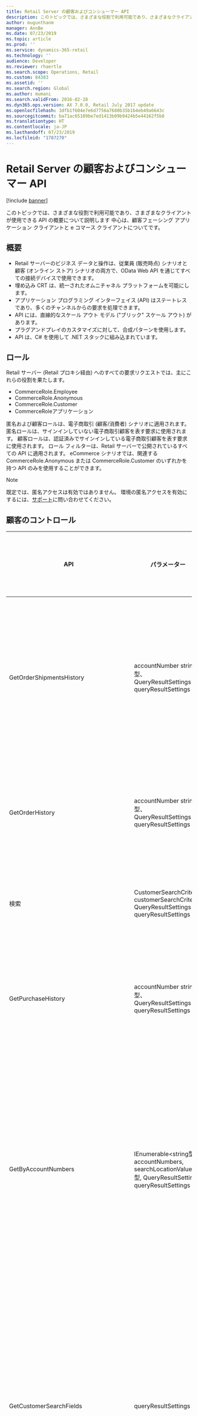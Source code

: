 ```yaml
---
title: Retail Server の顧客およびコンシューマー API
description: このトピックでは、さまざまな役割で利用可能であり、さまざまなクライアントが使用できる API の概要について説明します 中心は、顧客フェーシング アプリケーション クライアントと e コマース クライアントについてです。
author: mugunthanm
manager: AnnBe
ms.date: 07/23/2019
ms.topic: article
ms.prod: ''
ms.service: dynamics-365-retail
ms.technology: ''
audience: Developer
ms.reviewer: rhaertle
ms.search.scope: Operations, Retail
ms.custom: 84383
ms.assetid: ''
ms.search.region: Global
ms.author: mumani
ms.search.validFrom: 2016-02-28
ms.dyn365.ops.version: AX 7.0.0, Retail July 2017 update
ms.openlocfilehash: 3dfb1f604e7e6d7756a7680b35b1b4eb49a6643c
ms.sourcegitcommit: ba71ac65109be7ed1413b09b9424b5e44162f5b8
ms.translationtype: HT
ms.contentlocale: ja-JP
ms.lasthandoff: 07/23/2019
ms.locfileid: "1787270"
---
```

# <a name="retail-server-customer-and-consumer-apis"></a>Retail Server の顧客およびコンシューマー API

[!include [banner](../includes/banner.md)]

このトピックでは、さまざまな役割で利用可能であり、さまざまなクライアントが使用できる API の概要について説明します 中心は、顧客フェーシング アプリケーション クライアントと e コマース クライアントについてです。

<a name="overview"></a>概要
--------

- Retail サーバーのビジネス データと操作は、従業員 (販売時点) シナリオと顧客 (オンライン ストア) シナリオの両方で、OData Web API を通じてすべての接続デバイスで使用できます。
- 埋め込み CRT は、統一されたオムニチャネル プラットフォームを可能にします。
- アプリケーション プログラミング インターフェイス (API) はステートレスであり、多くのチャンネルからの要求を処理できます。
- API には、直線的なスケール アウト モデル ("ブリック" スケール アウト) があります。
- プラグアンドプレイのカスタマイズに対して、合成パターンを使用します。
- API は、C\# を使用して .NET スタックに組み込まれています。

## <a name="roles"></a>ロール
Retail サーバー (Retail プロキシ経由) へのすべての要求リクエストでは、主にこれらの役割を果たします。

- CommerceRole.Employee
- CommerceRole.Anonymous
- CommerceRole.Customer
- CommerceRoleアプリケーション

匿名および顧客ロールは、電子商取引 (顧客/消費者) シナリオに適用されます。 匿名ロールは、サインインしていない電子商取引顧客を表す要求に使用されます。 顧客ロールは、認証済みでサインインしている電子商取引顧客を表す要求に使用されます。 ロール フィルターは、Retail サーバーで公開されているすべての API に適用されます。 eCommerce シナリオでは、関連する CommerceRole.Anonymous または CommerceRole.Customer のいずれかを持つ API のみを使用することができます。

> [!NOTE]
> 既定では、匿名アクセスは有効ではありません。 環境の匿名アクセスを有効にするには、[サポート](https://docs.microsoft.com/dynamics365/unified-operations/dev-itpro/lifecycle-services/lcs-support)に問い合わせてください。


## <a name="customer-controller"></a>顧客のコントロール

| API | パラメーター | 戻り値 | 対応している商取引上の役割 | 説明                |
|-----|-----------|--------------|--------------------------|----------------------------|
| GetOrderShipmentsHistory    | accountNumber  string型、QueryResultSettings queryResultSettings | PageResult\<OrderShipments\>       | 従業員、顧客、アプリケーション | 顧客からの注文の出荷履歴を取得します。  |
| GetOrderHistory             | accountNumber  string型、QueryResultSettings queryResultSettings           | PageResult\<SalesOrder\>           | 従業員、顧客、アプリケーション | 一群の販売注文を返します。                           |
| 検索                      | CustomerSearchCriteria customerSearchCriteria, QueryResultSettings queryResultSettings    | PageResult\<GlobalCustomer\>       | 従業員、アプリケーション         | 顧客を検索します                                        |
| GetPurchaseHistory          | accountNumber  string型、QueryResultSettings queryResultSettings      | PageResult\<PurchaseHistory\>      | 従業員、顧客、アプリケーション | 顧客の購入履歴を取得します。                           |
| GetByAccountNumbers         | IEnumerable\<string型\> accountNumbers, searchLocationValue int型, QueryResultSettings queryResultSettings | IEnumerable\<Customer\>     | 従業員、顧客、アプリケーション | 顧客のアカウント番号一覧から顧客リストを取得します。     |
| GetCustomerSearchFields     | queryResultSettings    | IEnumerable\<CustomerSearchField\> | 従業員、顧客、アプリケーション | 本社の店舗セットが使用する顧客検索フィールドを取得します。 |
| SearchByFields              | 顧客エンティティ                                                                                            | PageResult\<GlobalCustomer\>       | 従業員、顧客、アプリケーション | 指定したフィールドで顧客を検索します。           |
| PostNonTransactionalActivityLoyaltyPoints | loyaltyCardNumber string型, channelId Long型, affiliationId Long型, activityTypeId string型                        | 無効                                   | 従業員、顧客、アプリケーション | 非トランザクション処理後のロイヤリティポイント                    |

## <a name="sales-order-controller"></a>販売注文のコントロール

| API                                                    | パラメーター              | 戻り値                   | 対応している商取引上の役割 | 説明     |
|-------------|-----------------------------------------------------------------------------------------|------------------------------|--------------------------|---------------------------------------------------------------------|
| GetReceipts                                            | id string型, ReceiptRetrievalCriteria receiptRetrievalCriteria, QueryResultSettings queryResultSettings                                              | PageResult\<Receipt\>      | 従業員                 | 印刷用のフォームタイプに基づいて一連のレシートを取得します。                                             |
| GetGiftReceipts                                        | id string型, IEnumerable\<decimal型\> salesLineNumbers, ReceiptRetrievalCriteria receiptRetrievalCriteria, QueryResultSettings queryResultSettings | PageResult\<Receipt\>      | 従業員                 | 贈答品の受領を取得します。                                                                                  |
| GetByReceiptId                                         | receiptId string型, orderStoreNumber string型, orderTerminalId string型, QueryResultSettings queryResultSettings                                         | PageResult\<SalesOrder\>   | 従業員                 | レシートIDから販売注文を取得します。                                                             |
| SearchSalesTransactionsBy- ReceiptId                     | receiptId string型, QueryResultSettings queryResultSettings                                                                                          | PageResult\<SalesOrder\>   | 従業員                 | レシートIDから販売取引を取得します。                                                      |
| 検索                                                 | SalesOrderSearchCriteria salesOrderSearchCriteria, QueryResultSettings queryResultSettings                                                         | PageResult\<SalesOrder\>   | 従業員、顧客        | 指定された検索条件に一致する注文を検索します。                                              |
| SearchOrders                                           | OrderSearchCriteria orderSearchCriteria, QueryResultSettings queryResultSettings                                                                   | PageResult\<SalesOrder\>   | 従業員、顧客        | 指定された検索条件に一致する注文を検索します。                                                 |
| GetInvoicesBySalesId                                   | salesId string型, QueryResultSettings queryResultSettings                                                                                            | PageResult\<SalesInvoice\> | 従業員                 | 渡された販売IDに関連付けられている売上請求書を取得します。                                      |
| GetOrderInvoices                                       | customerAccount string型, QueryResultSettings queryResultSettings                                                                                    | PageResult\<OrderInvoice\> | 従業員                 | 与えられた顧客IDに関連付けられている顧客に結びつく未処理の注文請求書を取得します。 |
| GetInvoices                                            | InvoiceSearchCriteria invoiceSearchCriteria, QueryResultSettings queryResultSettings                                                               | PageResult\<OrderInvoice\> | 従業員                 | 検索条件に結びつく未処理の請求書を取得します。                                              |
| GetInvoicedSalesLinesBy- SalesIds                        | IEnumerable\<string型\> salesIds, QueryResultSettings queryResultSettings                                                                        | PageResult\<SalesLine\>    | 従業員                 | 販売注文IDごとの請求済販売明細行の一覧を取得します。                                        |
| CreatePickingList [廃止(かわりにCreatePickingListForItemsを使用)]  | salesId string型                                                                                                                                     | 無効                           | 従業員                 | 販売注文のピッキングリストを作成します。                                                                |
| CreatePickingListForItems                              | salesId string型, IEnumerable- \<PickAndPackSalesLineParameter\> pickAndPackSalesLineParameters                                                    | string                         | 従業員                 | 販売注文の選択された行のピッキング リストを作成する。                                               |
| GetPickingLists                                        | salesId string型, QueryResultSettings queryResultSettings                                                                                            | PageResult\<PickingList\>  | 従業員                 | Retail headquarters からの受注のピッキング・リストを取得します。                                           |
| CreatePackingSlip                                      |                                                                                                                                                    | 無効                           | 従業員                 | パッキングスリップを作成する                                                                                  |
| GetSalesOrderDetailsBy- TransactionId                    | transactionId string型, searchLocationValue int型                                                                                                      | 販売注文                     | 従業員、顧客        | 取引IDごとの販売注文の詳細を取得します。                                                         |
| GetSalesOrderDetailsBy- SalesId                          | salesId string型                                                                                                                                     | 販売注文                     | 従業員、顧客        | 販売IDごとの販売注文の詳細を取得します。                                                               |
| GetSalesOrderDetailsBy- QuotationId                      | quotationId string型                                                                                                                                 | 販売注文                     | 従業員、顧客        | 見積書IDごとの販売注文の詳細を取得します。                                                           |

## <a name="cart-controller"></a>カートのコントロール

| API                                              | パラメーター                                                                                                                                                                     | 戻り値                              | 対応している商取引上の役割 | 説明                                                                                                                                                                                                         |
|--------------------------------------------------|-------------------------------------------------------------------------------------------------------------------------------------------------------------------------------|-------------------------------------------|--------------------------|---------------------------------------------------------------------------------------------------------------------------------------------------------------------------------------------------------------------|
| チェックアウト                                         | id string型, receiptEmail string型, TokenizedPaymentCard tokenizedPaymentCard, receiptNumberSequence string型, IEnumerable\<CartTenderLine\> cartTenderLines, cartVersion long型 | 販売注文                                | 従業員、顧客、匿名、アプリケーション               | 買い物カゴの品目を精算します。                                                                                                                                                                                                  |
| AddCartLines                                     | id string型, System.Collections.Generic.- IEnumerable\<CartLine\> cartLines, cartVersion long型                                                                                | カート                                      | 従業員、顧客、匿名、アプリケーション               | カートにカートの行を追加します。                                                                                                                                                                                      |
| VoidCartLines                                    | id string型, System.Collections.Generic.- IEnumerable\<CartLine\> cartLines                                                                                                   | カート                                      | 従業員                 | カート内のカート行を無効にします。                                                                                                                                                                                   |
| UpdateCartLines                                  | id string型, System.Collections.Generic.- IEnumerable\<CartLine\> cartLines                                                                                                   | カート                                      | 従業員、顧客、匿名、アプリケーション               | カート内のカート行を更新します。                                                                                                                                                                                 |
| RefillGiftCard                                   | id string型, giftCardId string型, amount decimal型, currencyCode string型, lineDescription string型)                                                                                    | カート                                      | 従業員                | ギフトカードに残額を加算                                                                                                                                                                                           |
| IssueGiftCard                                    | id string型, giftCardId string型, amount decimal型, currencyCode string型, lineDescription string型, tenderTypeId string型                                                                | カート                                      | 従業員                | ギフト カードを発行する。                                                                                                                                                                                                   |
| CashOutGiftCard                                  | id string型, giftCardId string型, amount decimal型, currencyCode string型, lineDescription string型                                                                                     | カート                                      | 従業員                | ギフト カードを現金化する                                                                                                                                                                                               |
| AddTenderLine                                    | id string型, CartTenderLine cartTenderLine, cartVersion long型                                                                                                                   | カート                                      | 従業員                | カートの入金明細行を追加します。                                                                                                                                                                                          |
| AddPreprocessed- TenderLine                        | id string型, TenderLine preprocessedTenderLine, cartVersion long型                                                                                                               | カート                                      | 従業員                | 事前処理済の入金明細を追加します。                                                                                                                                                                                 |
| ValidateTender- LineForAdd                         | id string型, TenderLine tenderLine                                                                                                                                              | 無効                                      | 従業員                 | カートの入金明細行を確認します。                                                                                                                                                                                          |
| UpdateTenderLine- Signature                        | id string型, tenderLineId string型, signatureData string型                                                                                                                          | カート                                      | 従業員                | カートの入金明細行の署名を更新します。                                                                                                                                                                             |
| VoidTenderLine                                   | id string型, tenderLineId string型, System.Collections.Generic.- IEnumerable\<ReasonCodeLine\> reasonCodeLines, bool? isPreprocessed = false, bool? forceVoid = false           | カート                                      | 従業員                | カートの入金明細行を無効にします。                                                                                                                                                                                         |
| SuspendWithJournal                               | id string型, journalCartId string型, receiptNumberSequence string型                                                                                                                 | カート                                      | 従業員                | カートを中断して仕訳入力を行います。                                                                                                                                                                            |
| 経歴                                           | id string型                                                                                                                                                                     | カート                                      | 従業員                | 保留中のカートを再開します。                                                                                                                                                                                           |
| ResumeFromReceiptId                              | receiptId string型                                                                                                                                                              | カート                                      | 従業員                | レシートIDに基づいて中断しているカートを再開します。                                                                                                                                                                       |
| RecallOrder                                      | transactionId string型, salesId string型                                                                                                                                           | カート                                      | 従業員                | 顧客の注文を取り消します。                                                                                                                                                                                           |
| AddInvoicedSales- LinesToCart                      | transactionId string型, IEnumerable\<long型\> invoicedLineIds                                                                                                                 | カート                                      | 従業員                | 請求済の販売明細をカートに追加します。                                                                                                                                                                                   |
| RecallQuote                                      | transactionId string型, string quoteId                                                                                                                                          | カート                                      | 従業員                | 見積を取り消します。                                                                                                                                                                                                    |
| RecallSalesInvoice                               | transactionId string型, invoiceId string型                                                                                                                                        | カート                                      | 従業員                 | 渡された請求書IDに関連付けられた請求書を示すカートを取得します。                                                                                                                            |
| AddOrderInvoice                                  | id string型, invoiceId string型, lineDescription string型                                                                                                                           | カート                                      | 従業員                 | 渡された請求書IDに関連付けられた請求書をカートに追加します。                                                                                                                                         |
| AddInvoices                                      | key string型, IEnumerable\<string型\> invoiceIds                                                                                                                              | カート                                      | 従業員                 | 請求書をカートに追加します。                                                                                                                                                                                               |
| RecalculateOrder                                 | id string型                                                                                                                                                                     | カート                                      | 従業員                 | 顧客注文の再計算をします。                                                                                                                                                                                      |
| UpdateCommission- SalesGroup                       | transactionId string型, cartLineId string型, commissionSalesGroup string型, isUserInitiated bool型                                                                                    | カート                                      | 従業員                 | 明細または取引のコミッション販売グループを更新します。                                                                                                                                                          |
| CartDeliveryPreferences                          | id string型                                                                                                                                                                     | CartDeliveryPreferences                   | 従業員、顧客、匿名、アプリケーション               | カート内のアイテムに基づいて、適用可能な配送設定タイプを取得します。                                                                                                                                       |
| GetLineDeliveryOptions                           | id string型, IEnumerable- \<LineShippingAddress\> lineShippingAddresses, QueryResultSettings queryResultSettings                                                              | PageResult- \<SalesLineDeliveryOption\> | 従業員、顧客、匿名、アプリケーション               | カートの配送明細オプションを取得します。                                                                                                                                                                          |
| GetLineDeliveryOptionsBy- ChannelId                | id string型, IEnumerable- \<LineShippingAddress\> lineShippingAddresses, channelId long型, QueryResultSettings queryResultSettings                                              | PageResult- \<SalesLineDeliveryOption\> | 従業員、顧客、匿名、アプリケーション               | チャンネルIDごとのカートの配送明細オプションを取得します。                                                                                                                                                |
| GetPaymentsHistory                               | id string型, QueryResultSettings queryResultSettings                                                                                                                            | PageResult\<TenderLine\>              | 従業員                 | カートIDを指定して支払履歴を取得します。                                                                                                                                                                |
| GetDeliveryOptions                               | string string型, Address shippingAddress, QueryResultSettings queryResultSettings                                                                                                   | PageResult- \<DeliveryOption\>          | 従業員、顧客、匿名、アプリケーション               | カートの配送オプションを取得します。                                                                                                                                                                             |
| UpdateLineDelivery- Specifications                 | string string型, System.Collections.Generic.- IEnumerable- \<LineDeliverySpecification\> lineDeliverySpecifications                                                                 | カート                                      | 従業員、顧客、匿名、アプリケーション               | カート明細ごとに配送仕様を更新します。                                                                                                                                                                  |
| AddCharge                                        | cartId string型, moduleTypeValue int型, chargeCode string型, calculatedAmount decimal型                                                                                               | カート                                      | 従業員、アプリケーション               | 買い物カゴに請求金額を追加します。                                                                                                                                                                                           |
| OverrideCharge                                   | cartId string型, chargeLineId string型, amount decimal型, IEnumerable\<ReasonCodeLine\> reasonCodeLines                                                                         | カート                                      | 従業員、アプリケーション               | カート内の手数料金額を上書きします。                                                                                                                                                                        |
| AddCartLineCharge                                | cartId string型, cartLineId string型, moduleTypeValue int型, string chargeCode string型, calculatedAmount decimal型                                                                            | カート                                      | 従業員、アプリケーション               | カート明細に手数料を追加します。                                                                                                                                                                                      |
| OverrideCartLineCharge                           | cartId string型, cartLineId string型, chargeLineId string型, amount decimal型, IEnumerable\<ReasonCodeLine\> reasonCodeLines                                                      | カート                                      | 従業員、アプリケーション               | カート内の明細手数料の金額を上書きします。                                                                                                                                                                          |
| UpdateDelivery- Specification                      | string string型, DeliverySpecification deliverySpecification                                                                                                                        | カート                                      | 従業員、顧客、匿名、アプリケーション               | カート ヘッダーの配送仕様を更新します。                                                                                                                                                                 |
| OverrideCartLinePrice                            | string string型, string cartLineId, decimal price                                                                                                                                   | カート                                      | 従業員                 | カートIDとバーコードスキャン情報を送信して、バーコードのワークフローを処理します。                                                                                                                      |
| GetPromotions                                    | id string型                                                                                                                                                                     | CartPromotions                            | 従業員、顧客、匿名、アプリケーション               | 買い物カゴの宣伝商品を取得します。                                                                                                                                                                                       |
| AddDiscountCode                                  | string string型, string discountCode                                                                                                                                                | カート                                      | 従業員、顧客、匿名、アプリケーション               | カートに割引コードを追加します。                                                                                                                                                                                          |
| RemoveDiscountCodes                              | string string型, IEnumerable\<string型\> discountCodes                                                                                                                            | カート                                      | 従業員、顧客、匿名、アプリケーション               | カートから割引コードを削除します。                                                                                                                                                                                     |
| RemoveCartLines                                  | string string型, System.Collections.Generic.- IEnumerable\<string型\> cartLineIds                                                                                                   | カート                                      | 従業員、顧客、匿名、アプリケーション               | カートの明細行を削除します。                                                                                                                                                                                             |
| 検索                                           | CartSearchCriteria cartSearchCriteria, QueryResultSettings queryResultSettings                                                                                                | PageResult\<Cart\>                    | 顧客                 | カートを顧客別に取得します。                                                                                                                                                                                         |
| GetCardPayment- AcceptPoint                        | string string型, CardPaymentAcceptSettings cardPaymentAcceptSettings                                                                                                                | CardPaymentAcceptPoint                    | 従業員、顧客、匿名、アプリケーション               | Webページなど、カード支払いの受付ポイントを取得します。                                                                                                                                                          |
| RetrieveCardPayment- AcceptResult                  | resultAccessCode string型                                                                                                                                                       | CardPayment- AcceptResult                   | 従業員、顧客、匿名、アプリケーション               | 支払承認、カード トークンなど、カード支払の受理結果を取得します。                                                                                                                             |
| AddCoupons                                       | string string型, IEnumerable\<string型\> couponCodes, bool? isLegacyDiscountCode = false                                                                                          | カート                                      | 従業員、顧客、匿名、アプリケーション               | クーポンをカートに追加します。                                                                                                                                                                                            |
| RemoveCoupons                                    | string string型, IEnumerable\<string型\> couponCodes                                                                                                                              | カート                                      | 従業員、顧客、匿名、アプリケーション               | カートからクーポンコードを削除します。                                                                                                                                                                                  |
| GetChargeCodes                                   | QueryResultSettings 設定                                                                                                                                                  | PageResult\<ChargeCode\>              | 従業員、アプリケーション               | すべての料金コードを取得します。                                                                                                                                                                                          |
| GetMaxLoyaltyPointsTo- RedeemFor- TransactionBalance | cartId string型, loyaltyCardNumber string型, redeemCurrency string型    | LoyaltyPoint- RedemptionEstimate            | 従業員、顧客                  | ロイヤリティ カードが取引残高に適用できる最大通貨額と、その最大通貨額を生成するために使用されるポイント報酬額を含むLoyaltyPoint-RedemptionEstimateオブジェクトを取得します。 |
| GetDeclinedOrVoided- CardReceipts                  | cartId string型, TenderLine preprocessedTenderLine, ReceiptRetrievalCriteria criteria, QueryResultSettings queryResultSettings                                                  | PageResult\<Receipt\>                 | 従業員                 | カードの支払/入金が行われなかった明細行のギフトレシート群を取得します。                                                                                                                                   |
| ResetAllCharges                                  | id string型                                                                                                                                                                     | カート                                      | 従業員、アプリケーション               | カートの手数料(手動で追加および上書きされたすべての手数料の削除を含む)を再計算します。                                                                                                                   |

## <a name="address-controller"></a>アドレスのコントロール

| API                | パラメーター                               | 戻り値                     | 対応している商取引上の役割 | 説明               |
|--------------------|-----------------------------------------|----------------------------------|--------------------------|---------------------------|
| GetAddressPurposes | QueryResultSettings queryResultSettings | PageResult\<AddressPurpose\> | 従業員、顧客、匿名、アプリケーション               | 住所の目的を取得します。 |

## <a name="barcode-controller"></a>バーコードのコントロール

| API            | パラメーター        | 戻り値 | 対応している商取引上の役割 | 説明                 |
|----------------|------------------|--------------|--------------------------|-----------------------------|
| GetBarcodeById | barcodeId string型 | バーコード      | 従業員                 | IDごとのバーコードを取得します。 |

## <a name="cash-declaration-controller"></a>現金申告のコントロール

| API                 | パラメーター                               | 戻り値                      | 対応している商取引上の役割 | 説明                 |
|---------------------|-----------------------------------------|-----------------------------------|--------------------------|-----------------------------|
| GetCashDeclarations | QueryResultSettings queryResultSettings | PageResult\<CashDeclaration\> | 従業員                 | IDごとのバーコードを取得します。 |

## <a name="cities-controller"></a>市区町村のコントロール

| API       | パラメーター                                                                                                | 戻り値               | 対応している商取引上の役割 | 説明                                                               |
|-----------|----------------------------------------------------------------------------------------------------------|----------------------------|--------------------------|---------------------------------------------------------------------------|
| GetCities | countryRegionId string型, stateProvinceId string型, countyId string型, QueryResultSettings queryResultSettings | PageResult\<CityInfo\> | 従業員                 | すべての都市を国/地域、州、郡でフィルタリングします。 |

## <a name="counties-controller"></a>群のコントロール

| API         | パラメーター                                                                               | 戻り値                 | 対応している商取引上の役割 | 説明                                                         |
|-------------|-----------------------------------------------------------------------------------------|------------------------------|--------------------------|---------------------------------------------------------------------|
| GetCounties | countryRegionId string型, stateProvinceId string型, QueryResultSettings queryResultSettings | PageResult\<CountyInfo\> | 従業員                 | 国/地域および州によってフィルタされたすべての郡を取得します。 |

## <a name="country-region-controller"></a>国/地域のコントロール

| API         | パラメーター                                                                               | 戻り値                 | 対応している商取引上の役割 | 説明                                                         |
|-------------------------------|------------------------------------------------------------|-------------------------------------|--------------------------|-----------------------------------------------------------------------------------------------|
| GetCountryRegionsFor- Shipping  | QueryResultSettings queryResultSettings   PageResult\<CountryRegionInfo\> | | 従業員、顧客、匿名、アプリケーション    | 現在のチャネルに設定されている出荷モードで翻訳された国/地域を取得します。 |
| GetCountryRegionsBy- LanguageId | languageId string型, QueryResultSettings queryResultSettings | PageResult\<CountryRegionInfo\> | 従業員、顧客、匿名、アプリケーション               | 言語IDでフィルタされたすべての国/地域を取得します。                                          |
| GetCountryRegions             | QueryResultSettings queryResultSettings                    | PageResult\<CountryRegionInfo\> | 従業員                 | すべての国/地域を取得します。                                                                |

## <a name="credit-memo-controller"></a>クレジット メモのコントロール

| API               | パラメーター           | 戻り値 | 対応している商取引上の役割 | 説明                    |
|-------------------|---------------------|--------------|--------------------------|--------------------------------|
| GetCreditMemoById | creditMemoId string型 | CreditMemo   | 従業員                 | IDを使ってクレジット メモを取得します。 |

## <a name="delivery-options-controller"></a>配送オプションのコントロール

| API                | パラメーター             | 戻り値                     | 対応している商取引上の役割 | 説明                               |
|--------------------|-----------------------------------------------------------------------------|----------------------------------|--------------------------|-------------------------------------------|
| GetDeliveryOptions | string string型, Address shippingAddress, QueryResultSettings queryResultSettings | PageResult\<DeliveryOption\> | 従業員、顧客、匿名、アプリケーション               | チャネルの配送オプションを取得します。 |

## <a name="customer-group-controller"></a>顧客グループのコントロール

| API               | パラメーター                               | 戻り値                    | 対応している商取引上の役割 | 説明                        |
|-------------------|-----------------------------------------|---------------------------------|--------------------------|------------------------------------|
| GetCustomerGroups | QueryResultSettings queryResultSettings | PageResult\<CustomerGroup\> | 従業員、顧客、匿名、アプリケーション               | 顧客グループ群を取得します。 |

## <a name="currency-controller"></a>通貨のコントロール

| API         | パラメーター                                                                               | 戻り値                 | 対応している商取引上の役割 | 説明                                                         |
|------------------------------|--------------------------------------------------------------------------------|----------------------------------|--------------------------|---------------------------------------|
| GetCurrenciesAmount          | currencyCode string型, amount decimal型, QueryResultSettings queryResultSettings   | PageResult\<CurrencyAmount\> | 従業員                 | 通貨金額を取得します。           |
| CalculateTotalCurrencyAmount | System.Collections.Generic.IEnumerable \<CurrencyRequest\> currenciesAmount | CurrencyAmount                   | 従業員                 | 通貨の合計金額を計算します。 |

## <a name="customer-balance-controller"></a>顧客残高のコントロール

| API                | パラメーター                                         | 戻り値     | 対応している商取引上の役割 | 説明                |
|--------------------|---------------------------------------------------|------------------|--------------------------|----------------------------|
| GetCustomerBalance | accountNumber string型, invoiceAccountNumber string型 | CustomerBalances | 従業員                 | 顧客残高を取得します。 |

## <a name="device-configuration-controller"></a>デバイス構成のコントロール

| API                    | パラメーター | 戻り値        | 対応している商取引上の役割 | 説明                         |
|------------------------|-----------|---------------------|--------------------------|-------------------------------------|
| GetDeviceConfiguration |           | DeviceConfiguration | 従業員                 | 単体のデバイス構成を取得します。 |

## <a name="district-controller"></a>地域 のコントロール

| API          | パラメーター                                                                                                                 | 戻り値                   | 対応している商取引上の役割 | 説明                                                                         |
|--------------|---------------------------------------------------------------------------------------------------------------------------|--------------------------------|--------------------------|-------------------------------------------------------------------------------------|
| GetDistricts | countryRegionId string型, stateProvinceId string型, countyId string型, cityName string型, QueryResultSettings queryResultSettings | PageResult\<DistrictInfo\> | 従業員                 | 国/地域、州、郡、市でフィルタされたすべての地区情報を取得します。 |

## <a name="state-province-controller"></a>州 地域 のコントロール

| API               | パラメーター                                                       | 戻り値                        | 対応している商取引上の役割 | 説明                                                 |
|-------------------|-----------------------------------------------------------------|-------------------------------------|--------------------------|-------------------------------------------------------------|
| GetStateProvinces | countryRegionId string型, QueryResultSettings queryResultSettings | PageResult\<StateProvinceInfo\> | 従業員、顧客、匿名、アプリケーション               | 国/地域でフィルタされたすべての州または地域を取得します。 |

## <a name="discount-controller"></a>割引のコントロール

| API                       | パラメーター                                                                          | 戻り値                   | 対応している商取引上の役割 | 説明                                                     |
|---------------------------|------------------------------------------------------------------------------------|--------------------------------|--------------------------|-----------------------------------------------------------------|
| GetDiscountCodes          | QueryResultSettings queryResultSettings                                            | PageResult\<DiscountCode\> | 従業員                 | 一連の割引コードを取得します。                              |
| GetDiscountCodesByOfferId | offerId string型, QueryResultSettings queryResultSettings                            | PageResult\<DiscountCode\> | 従業員                 | オファーIDでフィルタされた割引コード群を取得します。 |
| GetDiscountCodesByKeyword | keyword string型, DateTimeOffset activeDate, QueryResultSettings queryResultSettings | PageResult\<DiscountCode\> | 従業員                 | 割引コードを検索します。                                    |
| GetDiscountCode           | discountCode string型                                                                | DiscountCode                   | 従業員                 | 割引コードを取得します。                                         |

## <a name="zipcodes-controller"></a>郵便番号のコントロール

| API                   | パラメーター                                                                                                                                  | 戻り値                  | 対応している商取引上の役割 | 説明                                                                                  |
|-----------------------|--------------------------------------------------------------------------------------------------------------------------------------------|-------------------------------|--------------------------|----------------------------------------------------------------------------------------------|
| GetZipCodes           | countryRegionId string型, stateProvinceId string型, countyId string型, cityName string型, district string型, QueryResultSettings queryResultSettings | PageResult\<ZipCodeInfo\> | 従業員                 | 国/地域、州、郡、市、地区でフィルタされたすべての郵便番号を取得します。 |
| GetAddressFromZipCode | countryRegionId string型, zipPostalCode string型, QueryResultSettings queryResultSettings                                                      | PageResult\<ZipCodeInfo\> | 従業員、顧客、匿名、アプリケーション               | 国/地域別にフィルタされた郵便番号に関連付けられた住所の詳細を取得します。                |

## <a name="suspended-cart-controller"></a>中断されたカートのコントロール

| API                  | パラメーター                               | 戻り値                    | 対応している商取引上の役割 | 説明               |
|----------------------|-----------------------------------------|---------------------------------|--------------------------|---------------------------|
| GetAllSuspendedCarts | QueryResultSettings queryResultSettings | PageResult\<SuspendedCart\> | 従業員                 | すべての保留中のカートを取得します。 |

## <a name="tender-types-controller"></a>支払/入金タイプのコントロール

| API                     | パラメーター                               | 戻り値                 | 対応している商取引上の役割 | 説明                  |
|-------------------------|-----------------------------------------|------------------------------|--------------------------|------------------------------|
| GetTenderTypes          | QueryResultSettings queryResultSettings | PageResult\<TenderType\> | 従業員、顧客、匿名、アプリケーション               | 支払/入金タイプを取得する           |
| RoundAmountByTenderType | amount decimal型, tenderTypeId string型     | decimal                      | 従業員                 | 支払/入金タイプ別の丸め金額。 |

## <a name="publishing-controller"></a>公開処理のコントロール

| API                           | パラメーター                                            | 戻り値 | 対応している商取引上の役割 | 説明                               |
|-------------------------------|------------------------------------------------------|--------------|--------------------------|-------------------------------------------|
| SetOnlineChannelPublishStatus | publishingStatus int型, publishingStatusMessage string型 | 無効         | 応募              | オンライン チャネルの公開ステータスを更新します。 |

## <a name="language-controller"></a>言語のコントロール

| API          | パラメーター                               | 戻り値                        | 対応している商取引上の役割 | 説明                             |
|--------------|-----------------------------------------|-------------------------------------|--------------------------|-----------------------------------------|
| GetLanguages | QueryResultSettings queryResultSettings | PageResult\<SupportedLanguage\> | 従業員                 | 対応している言語群を取得します。 |

## <a name="localized-string-controller"></a>ローカライズされた文字列のコントロール

| API                 | パラメーター                                                               | 戻り値                      | 対応している商取引上の役割 | 説明                                                                  |
|---------------------|-------------------------------------------------------------------------|-----------------------------------|--------------------------|------------------------------------------------------------------------------|
| GetLocalizedStrings | languageId string型, textId int型, QueryResultSettings queryResultSettings | PageResult\<LocalizedString\> | 従業員                 | 言語ID、テキストIDでフィルタされたすべてのローカライズされた文字列を取得します。 |

## <a name="notification-controller"></a>通知のコントロール

| API                      | パラメーター                                                                            | 戻り値                        | 対応している商取引上の役割 | 説明                |
|--------------------------|--------------------------------------------------------------------------------------|-------------------------------------|--------------------------|----------------------------|
| GetNotifications         | IEnumerable\<int型\> subscribedOperations, QueryResultSettings queryResultSettings | ICollection\<NotificationItem\> | 従業員                 | 通知を取得します。    |
| AcknowledgeNotifications | DateTimeOffset lastPullDateTime                                                      | 無効                                | 従業員                 | 通知を確認します。 |

## <a name="number-sequence-controller"></a>番号シーケンスのコントロール

| API                     | パラメーター                               | 戻り値                      | 対応している商取引上の役割 | 説明                                             |
|-------------------------|-----------------------------------------|-----------------------------------|--------------------------|---------------------------------------------------------|
| GetLatestNumberSequence | QueryResultSettings queryResultSettings | PageResult\<LocalizedString\> | 従業員                 | 現在の端子の次の番号シーケンスを取得します。 |

## <a name="reasoncodes-controller"></a>ReasonCodesのコントロール

| API                       | パラメーター                                                         | 戻り値                 | 対応している商取引上の役割 | 説明                                          |
|---------------------------|-------------------------------------------------------------------|------------------------------|--------------------------|------------------------------------------------------|
| GetReasonCodes            | QueryResultSettings queryResultSettings                           | PageResult\<ReasonCode\> | 従業員                 | 理由コードを取得します。                               |
| GetReturnOrderReasonCodes | QueryResultSettings queryResultSettings                           | PageResult\<ReasonCode\> | 従業員                 | 返品注文の理由コードを取得します。                      |
| GetReasonCodesById        | reasonCodeGroupId string型, QueryResultSettings queryResultSettings | PageResult\<ReasonCode\> | 従業員                 | グループまたは単一のIDごとに理由コードを取得します。 |

## <a name="receipt-controller"></a>レシートのコントロール

| API                             | パラメーター                                                            | 戻り値                  | 対応している商取引上の役割 | 説明                                                                     |
|---------------------------------|----------------------------------------------------------------------|-------------------------------|--------------------------|---------------------------------------------------------------------------------|
| GetReceiptMasks                 | receiptTransactionType int型, QueryResultSettings queryResultSettings | PageResult\<ReceiptMask\> | 従業員                 | 受領マスクを取得します。                                                        |
| ValidatePrintReceiptCopyAllowed | SalesOrder salesOrderToPrint                                         | 無効                          | 従業員                 | 受領コピーの印刷操作が許可されているかどうかを検証します。 |

## <a name="report-datasets-controller"></a>レポートデータセットのコントロール

| API                  | パラメーター                                                            | 戻り値  | 対応している商取引上の役割 | 説明                                                                           |
|----------------------|----------------------------------------------------------------------|---------------|--------------------------|---------------------------------------------------------------------------------------|
| SearchReportDataSet  | receiptTransactionType int型, QueryResultSettings queryResultSettings | ReportDataSet | 従業員                 | レポートID、パラメータ、場所でフィルタされたすべてのレポートデータセットを検索します。 |
| GetReportDataSetById | SalesOrder salesOrderToPrint                                         | ReportDataSet | 従業員                 | IDでレポートデータセットを取得します。                                                           |
| GetSrsReportDataSet  |                                                                      | ReportDataSet | 従業員                 | SSRSレポートデータセットを取得します。                                                            |

## <a name="search-controller"></a>検索処理のコントロール

| API                    | パラメーター                                                                 | 戻り値                       | 対応している商取引上の役割 | 説明                                         |
|------------------------|---------------------------------------------------------------------------|------------------------------------|--------------------------|-----------------------------------------------------|
| GetSearchSuggestions   | SearchSuggestionCriteria suggestionCriteria, QueryResultSettings 設定 | PageResult\<searchsuggestion\> | 従業員、顧客、匿名、アプリケーション               | 検索候補を取得します。                            |
| GetSearchConfiguration |                                                                           | SearchConfiguration                | 従業員、顧客、匿名、アプリケーション               | Azure Searchからチャネル検索設定を取得 |

## <a name="tax-controller"></a>税金処理のコントロール

| API               | パラメーター                                                                 | 戻り値                    | 対応している商取引上の役割 | 説明                                                        |
|-------------------|---------------------------------------------------------------------------|---------------------------------|--------------------------|--------------------------------------------------------------------|
| GetTaxOverrides   | SearchSuggestionCriteria suggestionCriteria, QueryResultSettings 設定 | PageResult\<TaxOverride\>   | 従業員                 | 指定した検索条件に一致する税金の上書きを検索します。 |
| GetSalesTaxGroups |                                                                           | PageResult\<SalesTaxGroup\> | 従業員                 | 売上税のグループを取得します。                                         |

## <a name="tender-drop-and-declare-operation-controller"></a>支払/入金のドロップおよびオペレーション宣言のコントロール

| API                             | パラメーター                                           | 戻り値              | 対応している商取引上の役割 | 説明                                               |
|---------------------------------|-----------------------------------------------------|---------------------------|--------------------------|-----------------------------------------------------------|
| CreateDropAndDeclareTransaction | DropAndDeclareTransaction dropAndDeclareTransaction | DropAndDeclareTransaction | 従業員                 | 支払/入金の保存と、店舗の申告操作を実行します。 |

## <a name="unit-of-measure-controller"></a>測定単位のコントロール

| API               | パラメーター                               | 戻り値                    | 対応している商取引上の役割 | 説明                                          |
|-------------------|-----------------------------------------|---------------------------------|--------------------------|------------------------------------------------------|
| GetUnitsOfMeasure | QueryResultSettings queryResultSettings | PageResult\<UnitOfMeasure\> | 従業員                 | 店舗で対応しているすべての測定単位を取得します。 |

## <a name="income-expense-accounts-controller"></a>収入/経費勘定のコントロール

| API                      | パラメーター                                                             | 戻り値                           | 対応している商取引上の役割 | 説明                          |
|--------------------------|-----------------------------------------------------------------------|----------------------------------------|--------------------------|--------------------------------------|
| GetIncomeExpenseAccounts | incomeExpenseAccountType int型, QueryResultSettings queryResultSettings | PageResult\<IncomeExpenseAccount\> | 従業員                 | 収入勘定または経費勘定科目を取得します。 |

## <a name="products-controller"></a>製品のコントロール

| API                               | パラメーター                                                                                                                                                                                                                                                                   | 戻り値                               | 対応している商取引上の役割 | 説明                                                                                                                               |
|-----------------------------------|-----------------------------------------------------------------------------------------------------------------------------------------------------------------------------------------------------------------------------------------------------------------------------|--------------------------------------------|--------------------------|-------------------------------------------------------------------------------------------------------------------------------------------|
| 検索                            | ProductSearchCriteria productSearchCriteria, QueryResultSettings queryResultSettings                                                                                                                                                                                        | IEnumerable\<Product\>                 | 従業員、顧客、匿名、アプリケーション               | ODataクエリを使用して製品を検索します。                                                                                               |
| GetById                           | recordId long型, channelId long型                                                                                                                                                                                                                                               | SimpleProduct                              | 従業員、顧客、匿名、アプリケーション              | レコードIDによってSimpleProductを取得します。                                                                                            |
| 取得                               |                                                                                                                                                                                                                                                                             | PageResult\<Product\>                  | 従業員, 顧客, 店舗                | 製品を検索します。                                                                                                                 |
| GetByIds                          | channelId long型, IEnumerable\<long型\> productIds, QueryResultSettings queryResultSettings                                                                                                                                                                                 | PageResult\<SimpleProduct\>            | 従業員、顧客、匿名、アプリケーション               | チャンネルIDとレコードIDに基づいて製品群を取得します。                                                          |
| GetRecommendedProducts            | IEnumerable\<long型\> productIds, customerAccountNumber string型, QueryResultSettings queryResultSettings                                                                                                                                                                   | PageResult- \<ProductSearchResult\>      | 従業員、顧客、匿名、アプリケーション              | 一群のプロダクトIDが指定して、推奨されたSimpleProduct群を取得します。                    |
| 比較                           | channelId long型, catalogId long型, IEnumerable\<long型\> productIds, QueryResultSettings queryResultSettings                                                                                                                                                                 | PageResult- \<ProductComparisonLine\>    | 従業員、顧客、匿名、アプリケーション              | 製品を比較します。                                                                                                                        |
| SearchByCategory                  | channelId long型, catalogId long型, categoryId long型, QueryResultSettings queryResultSettings                                                                                                                                                                                    | PageResult- \<ProductSearchResult\>      | 従業員、顧客、匿名、アプリケーション              | カテゴリに属している製品を直接、またはその子カテゴリを介して検索します。                                                     |
| SearchByText                      | channelId long型, catalogId long型, searchText string型, QueryResultSettings queryResultSettings                                                                                                                                                                                  | PageResult- \<ProductSearchResult\>      | 従業員、顧客、匿名、アプリケーション               | 指定した検索テキストに関連付けられた製品を検索します。                                                                       |
| GetSearchSuggestions              | channelId long型, catalogId long型, searchText string型, hitPrefix string型, hitSuffix string型, QueryResultSettings queryResultSettings                                                                                                                                              | PageResult- \<SearchSuggestion\>         | 従業員、顧客、匿名、アプリケーション               | (部分的な) 検索テキストに基づいて推奨される検索語句を取得します。                                                                         |
| GetRefinersByCategory             | catalogId long型, categoryId long型, QueryResultSettings queryResultSettings                                                                                                                                                                                                    | PageResult- \<ProductRefiner\>           | 従業員、顧客、匿名、アプリケーション               | 指定されたカテゴリ製品で使用できる製品の絞り込み条件を取得します。                                                                  |
| GetRefinersByText                 | catalogId long型, searchText string型, QueryResultSettings queryResultSettings                                                                                                                                                                                                  | PageResult- \<ProductRefiner\>           | 従業員、顧客、匿名、アプリケーション               | 指定されたテキストを検索した結果、製品で使用可能なプロダクトリファイナーを取得します。                                             |
| GetProductSearchRefiners          | ProductSearchCriteria searchCriteria, QueryResultSettings queryResultSettings                                                                                                                                                                                               | PageResult- \<ProductRefiner\>           | 従業員、顧客、匿名、アプリケーション               | 使用されている絞り込み条件と検索テキスト/カテゴリIDの組み合わせから得られる結果から、製品で使用できる製品の絞り込み条件を取得します。 |
| GetRefinerValuesByCategory        | catalogId long型, categoryId long型, refinerId long型, refinerSourceValue int型, QueryResultSettings queryResultSettings                                                                                                                                                            | PageResult- \<ProductRefinerValue\>      | 従業員、顧客、匿名、アプリケーション              | 指定されたカテゴリ製品で使用できる製品の絞り込み条件を取得します。                                                            |
| GetRefinerValuesByText            | catalogId long型, searchText string型, refinerId long型, refinerSourceValue int型, QueryResultSettings queryResultSettings                                                                                                                                                          | PageResult- \<ProductRefinerValue\>      | 従業員、顧客、匿名、アプリケーション               | 指定されたテキストを検索した結果、製品で使用可能なプロダクトリファイナーの値を取得します。                                       |
| RefineSearchByCategory            | channelId long型, catalogId long型, categoryId long型, IEnumerable- \<ProductRefinerValue\> refinementCriteria, QueryResultSettings queryResultSettings                                                                                                                         | PageResult- \<ProductSearchResult\>      | 従業員、顧客、匿名、アプリケーション              | カテゴリに属している製品を直接、またはその子カテゴリを介して検索します。                                    |
| RefineSearchByText                | channelId long型, catalogId long型, searchText string型, IEnumerable- \<ProductRefinerValue\> refinementCriteria, QueryResultSettings queryResultSettings                                                                                                                       | PageResult- \<ProductSearchResult\>      | 従業員、顧客、匿名、アプリケーション               | 指定された検索テキストに関連する製品に対して実行される検索を絞り込みます。                                                      |
| GetDimensionValues                | recordId long型, channelId long型, dimension int型, IEnumerable\<ProductDimension\> matchingDimensionValues, QueryResultSettings queryResultSettings                                                                                                                          | PageResult- \<ProductDimensionValue\>    | 従業員、顧客、匿名、アプリケーション               | 指定された要件に基づいて製品のディメンション値を取得します。                                                              |
| GetVariantsBy- DimensionValues      | recordId long型, channelId long型, IEnumerable\<ProductDimension\> matchingDimensionValues, QueryResultSettings queryResultSettings                                                                                                                                         | PageResult\<SimpleProduct\>            | 従業員、顧客、匿名、アプリケーション               | 指定した要件に基づいて製品のバリエーションを取得します。                                                                     |
| GetVariantsBy- ComponentsInSlots    | recordId long型, channelId long型, IEnumerable- \<ComponentInSlotRelation\> matchingSlotTo- ComponentRelationship, QueryResultSettings queryResultSettings                                                                                                                      | PageResult\<SimpleProduct\>            | 従業員、顧客、匿名、アプリケーション               | 指定したスロットの組み合わせのコンポーネントに基づいて、製品のバリエーションを取得します。                                                    |
| GetDefaultComponents              | recordId long型, channelId long型, QueryResultSettings queryResultSettings                                                                                                                                                                                                      | PageResult- \<productcomponent\>         | 従業員、顧客、匿名、アプリケーション               | 指定したプロダクトを構成する既定の個々のパーツを取得します。                                                                  |
| GetComponentByProduct- SlotRelation | channelId long型, ComponentInSlotRelation componentRelation                                                                                                                                                                                                                   | ProductComponent                           | 従業員、顧客、匿名、アプリケーション               | 指定されたComponentIn-SlotRelationに基づいて特定の製品コンポーネントを取得します                                                  |
| GetSlotComponents                 | recordId long型, channelId long型, slotId long型, QueryResultSettings queryResultSettings                                                                                                                                                                                         | PageResult- \<productcomponent\>         | 従業員、顧客、匿名、アプリケーション               | プロダクトの構成を完了するためにプロダクトのスロットに適合する既定のの個別パーツを取得します。                                     |
| GetFiltered- SlotComponents         | recordId long型, channelId long型, long slotId, IEnumerable- \<ComponentInSlotRelation\> selectedComponents, QueryResultSettings queryResultSettings                                                                                                                          | PageResult- \<productcomponent\>         | 従業員、顧客、匿名、アプリケーション               | 以前に選択した一連のコンポーネントで選択可能な製品コンポーネントを取得します。                                           |
| GetAttributeValues                | recordId long型, channelId long型, catalogId long型, QueryResultSettings queryResultSettings                                                                                                                                                                                      | PageResult\<AttributeValue\>           | 従業員、顧客、匿名、アプリケーション              | 指定された製品の属性値を取得します。                                                                                       |
| GetRelationTypes                  | recordId long型, channelId long型, catalogId long型, QueryResultSettings queryResultSettings                                                                                                                                                                                      | PageResult- \<ProductRelationType\>      | 従業員、顧客、匿名、アプリケーション               | 指定した製品と他の製品との関係の種別を取得します。                                                            |
| GetRelatedProducts                | recordId long型, channelId long型, catalogId long型, relationTypeId long型, QueryResultSettings queryResultSettings                                                                                                                                                                 | PageResult- \<ProductSearchResult\>      | 従業員、顧客、匿名、アプリケーション               | 指定した関係によって指定した製品に関連付けられている製品を検索します。                                         |
| GetRefiners                       | ProductSearchCriteria productSearchCriteria, QueryResultSettings queryResultSettings                                                                                                                                                                                        | PageResult\<ProductRefiner\>           | 従業員、顧客、匿名、アプリケーション               | ODataクエリを使用して製品リファイナーを検索します。                                                                                          |
| 変更                           | ChangedProductsSearchCriteria productSearchCriteria, QueryResultSettings queryResultSettings                                                                                                                                                                                | IEnumerable\<Product\>                 | 従業員、店舗                | 指定されたクエリ条件で、変更された製品を検索して取得します。                                                               |
| ReadChangedProducts               | ChangedProductsSearchCriteria productSearchCriteria, QueryResultSettings queryResultSettings                                                                                                                                                                                | PageResult\<Product\>                  | 応募              | 指定されたクエリ条件で、変更された製品を検索して取得します。                                                               |
| GetDeletedListings                | catalogId long型, skip long型, top long型                                                                                                                                                                                                                                         | DeletedListingsResult                      | 応募              | 指定されたクエリ条件で、変更された製品を検索して取得します。                                                               |
| GetDeletedCatalogs                | QueryResultSettings queryResultSettings                                                                                                                                                                                                                                     | IEnumerable\<long型\>                    | 応募              | 削除されたカタログを取得します。                                                                                                                    |
| GetDeletedLanguages               | QueryResultSettings queryResultSettings                                                                                                                                                                                                                                     | IEnumerable\<string型\>                  | 応募              | 削除された言語を取得します。                                                                                                                   |
| DeleteListingsBy- Catalogs          | IEnumerable\<long型\> catalogIds                                                                                                                                                                                                                                          | 無効                                       | 応募              | カタログごとの一覧を削除します。                                                                                                             |
| DeleteListingsBy- Languages         | IEnumerable\<string型\> languages                                                                                                                                                                                                                                         | 無効                                       | 応募              | 言語別の一覧を削除します。                                                                                                            |
| BeginRead- ChangedProducts          | ChangedProductsSearchCriteria changedProductSearchCriteria                                                                                                                                                                                                                  | ReadChanged- ProductsSession                 | 応募              | 変更された製品を読み取るセッションを開始します。                                                                                                  |
| EndReadChangedProducts            | ReadChangedProductsSession セッション                                                                                                                                                                                                                                          | 無効                                       | 応募              | 変更された製品を読み取るセッションを終了します。                                                                                                    |
| UpdateListing- PublishingStatus     | IEnumerable\<ListingPublishStatus\> publishingStatuses                                                                                                                                                                                                                  | 無効                                       | 応募              | 指定されたクエリ条件で、変更された製品を検索して取得します。                                                               |
| GetProductAvailabilities          | IEnumerable\<long型\> itemIds, channelId long型, QueryResultSettings queryResultSettings                                                                                                                                                                                    | PageResult- \<ProductAvailableQuantity\> | 従業員、顧客、匿名、アプリケーション               | 指定したチャネルおよび顧客の指定した品目リストの有効な在庫を取得します。                                                           |
| GetPrices                         | itemId string型, inventoryDimensionId string型, barcode string型, customerAccountNumber string型, unitOfMeasureSymbol string型, quantity decimal型, QueryResultSettings queryResultSettings                                                                                             | PageResult\<ProductPrice\>             | 従業員                 | 現在の顧客に関連する品目の価格を取得します。                                                                             |
| GetPrice                          | recordId long型, customerAccountNumber string型, unitOfMeasureSymbol string型                                                                                                                                                                                                     | ProductPrice                               | 従業員、顧客、匿名、アプリケーション               | 現在の顧客に関連する製品の価格を取得します。                                                                           |
| CalculateProductPrice             | recordId long型, customerAccountNumber string型, unitOfMeasureSymbol string型, loyaltyCardId string型, IEnumerable\<AffiliationLoyaltyTier\> affiliationLoyaltyTiers                                                                                                            | ProductPrice                               | 従業員、顧客、匿名、アプリケーション               | 価格を取得します。                                                                                                                           |
| GetActivePrices                   | ProjectionDomain projectDomain, IEnumerable\<long型\> productIds, DateTimeOffset activeDate, string customerId, IEnumerable\<AffiliationLoyaltyTier\> affiliationLoyaltyTiers, bool? includeSimpleDiscountsIn- ContextualPrice, QueryResultSettings queryResultSettings | PageResult\<ProductPrice\>             | 従業員、顧客、匿名、アプリケーション               | 価格を取得します。                                                                                                                           |
| GetMediaLocations                 | recordId long型, channelId long型, catalogId long型, QueryResultSettings queryResultSettings                                                                                                                                                                                      | PageResult\<MediaLocation\>            | 従業員、顧客、匿名、アプリケーション               | 指定した製品のメディアの場所を取得します。                                                                                       |
| GetMediaBlobs                     | recordId long型, channelId long型, catalogId long型, QueryResultSettings queryResultSettings                                                                                                                                                                                      | PageResult\<MediaBlob\>                | 従業員、顧客、匿名、アプリケーション               | 指定された製品のメディアブロブを取得します。                                                                                           |
| GetUnitsOfMeasure                 | recordId long型, QueryResultSettings queryResultSettings                                                                                                                                                                                                                      | PageResult\<UnitOfMeasure\>            | 従業員、顧客、匿名、アプリケーション               | 指定した製品の測定単位を取得します。                                                                                    |
| GetChannel- ProductAttributes       | QueryResultSettings queryResultSettings                                                                                                                                                                                                                                     | PageResult\<AttributeProduct\>         | 従業員、顧客、匿名、アプリケーション               | チャネル製品属性を取得します。                                                                                                      |
| GetProductRatings                 | IEnumerable\<long型\> productIds, QueryResultSettings 設定                                                                                                                                                                                                            | PageResult\<ProductRating\>            | 従業員、顧客、匿名、アプリケーション              | 製品識別子に基づく製品評価を取得します。                                                                        |

## <a name="sales-orders-fulfillment-controller"></a>販売注文履行 コントロール

| API                            | パラメーター                                                                                                                                  | 戻り値                       | 対応している商取引上の役割 | 説明                                                                |
|--------------------------------|--------------------------------------------------------------------------------------------------------------------------------------------|------------------------------------|--------------------------|----------------------------------------------------------------------------|
| ShipFulfillmentLines           | IEnumerable\<ShipFulfillmentLine\> fulfillmentLines                                                                                    | 無効                               | 従業員                 | 履行明細を出荷します。 AX の請求書。                                |
| AcceptFulfillmentLines         | IEnumerable\<FulfillmentLineParameter\> fulfillmentLines                                                                               | 無効                               | 従業員                 | 履行明細のステータスを 受入済 に更新します。                   |
| PickFulfillmentLines           | IEnumerable\<FulfillmentLineParameter\> fulfillmentLines, IEnumerable\<FulfillmentLineParameter\> fulfillmentLines                                                                                | 無効                               | 従業員                 | 履行明細のステータスを ピッキング に更新します。                    |
| MarkAsPicked                   | IEnumerable\<FulfillmentLineParameter\> fulfillmentLines                                                                               | 無効                               | 従業員                 | 履行明細のステータスを ピック済 に更新します。                     |
| PackFulfillmentLines           | IEnumerable\<FulfillmentLineParameter\> fulfillmentLines                                                                               | 無効                               | 従業員                 | 履行明細のステータスを 梱包済 または 一部梱包済 に更新します。 |
| MarkFulfillmentLinesAsPacked   | IEnumerable\<FulfillmentLineParameter\> fulfillmentLines                                                                               | 文字列                             | 従業員                 | 履行明細のステータスを 梱包済 または 一部梱包済 に更新します。 |
| GetFulfillmentLines            | FulfillmentLineSearchCriteria 検索条件, QueryResultSettings 設定                                                                       | IEnumerable\<FulfillmentLine\> | 従業員                 | 履行明細を取得します。                                                |
| GetFulfillmentPackingSlips     |                                                                                                                                            | IEnumerable\<Receipt\>         | 従業員                 | パッキングスリップを取得します。                                                    |
| GetFulfillmentPackingSlipsById | salesId string型, packingSlipId string型, hardwareProfileId string型                                                                             | IEnumerable\<Receipt\>         | 従業員                 | パッキングスリップIDおよび売上IDでパッキングスリップを取得します。                    |
| GetFulfillmentPickingLists     | IEnumerable\<FulfillmentLineParameter\> pickingListFulfillmentLines, hardwareProfileId string型, QueryResultSettings queryResultSettings | IEnumerable\<Receipt\>         | 従業員                 | ピッキング リストを取得する。                                                    |
| RejectFulfillmentLines         | IEnumerable\<RejectFulfillmentLine\> fulfillmentLines                                                                                  | 無効                               | 従業員                 | 履行明細のステータスを 否認 に更新します                   |
| GetPackingSlipsData            | salesId string型                                                                                                                             | IEnumerable\<PackingSlipData\> | 従業員                 | 売上IDを指定して、パッキングリスト データのリストを取得します。               |

## <a name="hardware-profiles-controller"></a>ハードウェア プロファイル コントロール

| API                        | パラメーター                               | 戻り値                             | 対応している商取引上の役割 | 説明                                   |
|----------------------------|-----------------------------------------|------------------------------------------|--------------------------|-----------------------------------------------|
| GetHardwareProfileById     | hardwareProfileId string型                | HardwareProfile                          | 従業員                 | IDからハードウェアプロファイルを取得します。                  |
| GetHardwareStationProfiles | QueryResultSettings queryResultSettings | PageResult\<HardwareStationProfile\> | 従業員                 | ハードウェアプロファイルを取得します。 |

## <a name="income-expense-account-controller"></a>収入/経費勘定のコントロール

| API                      | パラメーター                                                             | 戻り値                           | 対応している商取引上の役割 | 説明                          |
|--------------------------|-----------------------------------------------------------------------|----------------------------------------|--------------------------|--------------------------------------|
| GetIncomeExpenseAccounts | incomeExpenseAccountType int型, QueryResultSettings queryResultSettings | PageResult\<IncomeExpenseAccount\> | 従業員                 | 収入勘定または経費勘定科目を取得します。 |

## <a name="kits-controller"></a>キットのコントロール

| API                        | パラメーター                     | 戻り値   | 対応している商取引上の役割 | 説明                                        |
|----------------------------|-------------------------------|----------------|--------------------------|----------------------------------------------------|
| DisassembleKitTransactions | KitTransaction | KitTransaction | 従業員                 | キット(分解)トランザクション操作を実行します。 |

## <a name="gift-card-controller"></a>ギフト カード コントロール

| API                | パラメーター         | 戻り値 | 対応している商取引上の役割 | 説明                                              |
|--------------------|-------------------|--------------|--------------------------|----------------------------------------------------------|
| GetGiftCardInquiry | giftCardId string型 | GiftCard     | 従業員、顧客、匿名、アプリケーション              | IDごとの追加情報が記載されたギフトカードを入手します。 |

## <a name="image-controller"></a>イメージのコントロール

| API          | パラメーター    | 戻り値 | 対応している商取引上の役割 | 説明                          |
|--------------|--------------|--------------|--------------------------|--------------------------------------|
| GetImageBlob | imageId long型 | MediaBlob    | 従業員、顧客、匿名、アプリケーション               | イメージIDごとのイメージBLOBを取得します。 |

## <a name="store-safe-controller"></a>店舗の金庫 コントロール

| API           | パラメーター                    | 戻り値                | 対応している商取引上の役割 | 説明          |
|---------------|------------------------------|-----------------------------|--------------------------|----------------------|
| GetStoreSafes | QueryResultSettings 設定 | PageResult\<StoreSafe\> | Employee                | 店舗の金庫リストを取得します。 |


## <a name="warehouse-controller"></a>ウェアハウスのコントロール

| API              | パラメーター                                                                         | 戻り値                        | 対応している商取引上の役割       | 説明                                                                                         |
|------------------|-----------------------------------------------------------------------------------|-------------------------------------|--------------------------------|-----------------------------------------------------------------------------------------------------|
| GetWarehouseById | inventLocation string型                                                             | PageResult\<StoreSafe\>         | 従業員、顧客             | レコードIDでウェアハウスを取得します。                                                          |
| SearchWarehouses | searchText string型, QueryResultSettings queryResultSettings                        | PageResult\<Warehouse\>         | アプリケーション、従業員、顧客 | 指定された検索テキストに一致するウェアハウスのリストを取得します。                                  |
| GetLocations     | inventLocation string型, QueryResultSettings queryResultSettings                    | PageResult\<WarehouseLocation\> | アプリケーション、従業員、顧客 | 指定されたウェアハウスの場所を取得します。                                            |
| SearchLocations  | inventLocation string型, searchText string型, QueryResultSettings queryResultSettings | PageResult\<WarehouseLocation\> | アプリケーション、従業員、顧客 | 指定された検索テキストと一致する、指定された倉庫の場所の一覧を取得します。 |

## <a name="recommendation-controller"></a>推奨のコントロール

| API         | パラメーター                                                                               | 戻り値                          | 対応している商取引上の役割                  | 説明                                                                                          |
|-------------|-----------------------------------------------------------------------------------------|---------------------------------------|-------------------------------------------|------------------------------------------------------------------------------------------------------|
| 取得         |                                                                                         | PageResult\<Recommendation\>      | アプリケーション、従業員、顧客、匿名 | 推奨の一覧を取得します。                                                                    |
| GetElements | listId string型, RecommendationCriteria criteria, QueryResultSettings queryResultSettings | PagedResult\<RecommendedElement\> | アプリケーション、従業員、顧客、匿名 | 検索条件として指定されたコンテキスト情報 (省略可能) から推奨エレメントを取得します。 |

## <a name="transfer-order-controller"></a>オーダーコントローラーの転送

| API                      | パラメーター                                                                                                        | 戻り値                           | 対応している商取引上の役割 | 説明                                                       |
|--------------------------|------------------------------------------------------------------------------------------------------------------|----------------------------------------|--------------------------|-------------------------------------------------------------------|
| 取得                      | QueryResultSettings queryResultSettings                                                                          | PageResult&lt;transferorder&gt;        | 従業員                 | 店舗のオープン移動オーダーを取得します。                          |
| 確定                   | 文字列 orderId                                                                                                   | 無効                                   | 従業員                 | 移動オーダーのコミット                                         |
| GetTransferOrderJournals | 文字列 orderId, QueryResultSettings queryResultSettings                                                          | PageResult&lt;TransferOrderJournal&gt; | 従業員                 | 指定された移動オーダーの移動オーダー帳を取得します。 |
| GetTransferOrderLines    | 文字列 orderId, QueryResultSettings queryResultSettings                                                          | PageResult&lt;TransferOrderLine&gt;    | 従業員                 | 移動オーダーの明細行を取得します。                                    |
| CreateTransferOrderLines | 文字列 orderId、IEnumerable&lt;TransferOrderLine&gt; transferOrderLines、QueryResultSettings queryResultSettings | PageResult&lt;TransferOrderLine&gt;    | 従業員                 | 移動オーダーの明細行を作成します。                                 |
| UpdateTransferOrderLines | 文字列 orderId、IEnumerable&lt;TransferOrderLine&gt; transferOrderLines、QueryResultSettings queryResultSettings | PageResult&lt;TransferOrderLine&gt;    | 従業員                 | 移動オーダーの明細行を転記します。                                 |
| DeleteTransferOrderLines | 文字列 orderId、IEnumerable&lt;TransferOrderLine&gt; transferOrderLines、QueryResultSettings queryResultSettings | PageResult&lt;TransferOrderLine&gt;    | 従業員                 | 移動オーダーの明細行を削除します。                                 |
| GetTransferOrderComments | 文字列 orderId, QueryResultSettings queryResultSettings                                                          | PageResult&lt;Comment&gt;              | 従業員                 | 指定された移動オーダーのコメントを取得します。                |
| AddTransferOrderComment  | 文字列 orderId、文字列 commentedBy、文字列 comment                                                               | コメント                                | 従業員                 | 指定された移動オーダーのコメントを取得します。                |
| GetTransferPackingSlip   | 文字列 orderId、文字列 voucherId、ReceiptRetrievalCriteria 基準、QueryResultSettings queryResultSettings     | PageResult&lt;Receipt&gt;              | 従業員                 | 指定の移動オーダー帳の梱包明細を取得します。   |
| PatchEntity              | TransferOrder エンティティ                                                                                             | TransferOrder                          | 従業員                 | ローカルデータベースに移動オーダーを保存します。                     |
| GetEntityByKey           | 文字列 orderId                                                                                                   | TransferOrder                          | 従業員                 | オーダー識別子で移動オーダーを取得します。                        |
| DeleteEntity             | TransferOrder エンティティ                                                                                             | 無効                                   | 従業員                 | 指定の移動オーダーを削除します。                             |
| CreateEntity             | TransferOrder エンティティ                                                                                             | TransferOrder                          | 従業員                 | 移動オーダーを作成します。                                           |

## <a name="purchase-order-controller"></a>オーダー コントローラーの購入

| API            | パラメーター                               | 戻り値                    | 対応している商取引上の役割 | 説明                                   |
|----------------|-----------------------------------------|---------------------------------|--------------------------|-----------------------------------------------|
| 取得            | QueryResultSettings queryResultSettings | PageResult&lt;PurchaseOrder&gt; | 従業員                 | 店舗のオープンな発注書を取得します。      |
| 確定         | 文字列 orderId                          | 無効                            | 従業員                 | 発注書をコミットします。                                         |
| PatchEntity    | PurchaseOrder エンティティ                    | PurchaseOrder                   | 従業員                 | ローカルデータベースに発注書を保存します。 |
| GetEntityByKey | 文字列 orderId                          | PurchaseOrder                   | 従業員                 | オーダー識別子で発注書を取得します。     |

## <a name="org-units-controller"></a>組織単位コントローラー

| API                                | パラメーター                                                                                                                                                                         | 戻り値                          | 対応している商取引上の役割                  | 説明                                                                                             |
|------------------------------------|-----------------------------------------------------------------------------------------------------------------------------------------------------------------------------------|---------------------------------------|-------------------------------------------|---------------------------------------------------------------------------------------------------------|
| 取得                                | QueryResultSettings queryResultSettings                                                                                                                                           | PageResult&lt;OrgUnit&gt;             | アプリケーション、従業員、顧客、匿名 | 組織を IQueryable として取得します。                                                                    |
| GetOrgUnitLocationsByArea          | SearchArea searchArea、QueryResultSettings queryResultSettings                                                                                                                    | PageResult&lt;OrgUnitLocation&gt;     | アプリケーション、従業員、顧客、匿名 | 定義された領域で店舗を検索します。                                                                         |
| SearchOrgUnitLocations             | OrgUnitLocationSearchCriteria orgUnitLocationSearchCriteria、QueryResultSettings queryResultSettings                                                                              | PageResult&lt;OrgUnitLocation&gt;     | アプリケーション、従業員、顧客、匿名 | 現在のフルフィルメントグループ内に指定されたフィルタ基準を持つ店舗を検索します。                          |
| GetAvailableInventory              | 文字列 itemId、文字列のバリエーション、文字列 barcode、QueryResultSettings queryResultSettings                                                                                          | PageResult&lt;OrgUnitAvailability&gt; | アプリケーション、従業員、顧客、匿名 | 品目 ID またはバーコードのすべての店舗で利用可能な在庫を取得します。                            |
| GetProductAvailability             | productId long型、QueryResultSettings queryResultSettings                                                                                                                           | PageResult&lt;OrgUnitAvailability&gt; | アプリケーション、従業員、顧客、匿名 | 製品のすべての店舗で利用可能な在庫を取得します。                                                |
| SearchProductAvailability          | productId long型、OrgUnitAvailabilitySearchCriteria orgUnitAvailabilitySearchCriteria、QueryResultSettings queryResultSettings                                                      | PageResult&lt;OrgUnitAvailability&gt; | アプリケーション、従業員、顧客、匿名 | 製品のすべての店舗で利用可能な在庫を検索します。                                             |
| GetAvailableInventoryNearby        | IEnumerable&lt;ItemUnit&gt; itemIds、SearchArea searchArea、QueryResultSettings queryResultSettings                                                                               | PageResult&lt;OrgUnitAvailability&gt; | アプリケーション、従業員、顧客、匿名 | 定義された検索領域で指定された品目の一覧に対して、利用可能な隣接する店舗の在庫を取得します。               |
| GetTillLayout                      | int? height, int? width                                                                                                                                                           | TillLayout                            | アプリケーション、従業員、顧客、匿名 | 単一のレジレイアウトを取得します。                                                                              |
| GetOrgUnitConfiguration            |                                                                                                                                                                                   | ChannelConfiguration                  | アプリケーション、従業員、顧客、匿名 | 現在の組織単位の構成を取得します。                                               |
| 検索                             | SearchStoreCriteria storeSearchCriteria、QueryResultSettings queryResultSettings                                                                                                  | PageResult&lt;OrgUnit&gt;             | アプリケーション、従業員、顧客、匿名 | 指定された検索クエリによって組織単位を検索します。                                               |
| GetTerminalInfo                    | 文字列 orgUnitNumber、int deviceType、QueryResultSettings queryResultSettings                                                                                                     | PageResult&lt;TerminalInfo&gt;        | Employee                                 | 店舗のターミナルおよびデバイスの関連情報データを復元します。                                |
| GetProductAvailabilityByDimensions | IEnumerable&lt;文字列&gt; inventLocationIds、productId long型、IEnumerable&lt;ProductDimensionCombination&gt; productDimensionCombinations、QueryResultSettings queryResultSettings | PageResult&lt;OrgUnitAvailability&gt; | アプリケーション、従業員、顧客、匿名 | 指定された各在庫場所で、指定された製品分析コードに基づいて、orgUnitの使用可能性を取得します。 |
| GetStoreHours                      | 文字列 storeNumber                                                                                                                                                                | StoreHours                            | アプリケーション、従業員、顧客、匿名 | 特定の店舗番号の店舗時間を復元します。                                                      |
| GetEntityByKey                     | 文字列 orgUnitNumber                                                                                                                                                              | OrgUnit                               | アプリケーション、従業員、顧客、匿名 | キーを使って組織エンティティを取得します。                                                                        |

## <a name="catalogs-controller"></a>カタログコントローラ

| API         | パラメーター                                                                | 戻り値                     | 対応している商取引上の役割                  | 説明                   |
|-------------|--------------------------------------------------------------------------|----------------------------------|-------------------------------------------|-------------------------------|
| GetCatalogs | channelId long型、bool activeOnly、QueryResultSettings queryResultSettings | PageResult&lt;ProductCatalog&gt; | アプリケーション、従業員、顧客、匿名 | OData クエリでカタログを取得します。 |

## <a name="categories-controller"></a>カテゴリコントローラ

| API           | パラメーター                                                                | 戻り値                        | 対応している商取引上の役割                  | 説明                                             |
|---------------|--------------------------------------------------------------------------|-------------------------------------|-------------------------------------------|---------------------------------------------------------|
| GetCategories | productId long型、QueryResultSettings queryResultSettings                  | PageResult&lt;カテゴリ&gt;          | アプリケーション、従業員、顧客、匿名 | OData クエリでカテゴリを取得します。                         |
| GetChildren   | channelId long型, categoryId long型, QueryResultSettings queryResultSettings | PageResult&lt;カテゴリ&gt;          | アプリケーション、従業員、匿名          | 指定されたチャネル ID およびカテゴリ ID でサブカテゴリを取得します。 |
| GetAttributes | categoryId long型、QueryResultSettings queryResultSettings                 | PageResult&lt;AttributeCategory&gt; | 応募                               | OData クエリでカテゴリの属性を取得します。             |
| 取得           | QueryResultSettings queryResultSettings                                  | PageResult&lt;カテゴリ&gt;          | アプリケーション、従業員、匿名          | カテゴリの完全なリストを IQueryable として取得します。             |

## <a name="appinfo-controller"></a>AppInfo コントローラ

| API                      | パラメーター         | 戻り値 | 対応している商取引上の役割 | 説明                                           |
|--------------------------|-------------------|--------------|--------------------------|-------------------------------------------------------|
| UpdateApplicationVersion | 文字列 appVersion | 無効         | 従業員                 | POS デバイスの現在のアプリケーションバージョンを更新します。 |

## <a name="attribute-controller"></a>属性コントローラ

| API                     | パラメーター                                                                                        | 戻り値                          | 対応している商取引上の役割 | 説明                                                      |
|-------------------------|--------------------------------------------------------------------------------------------------|---------------------------------------|--------------------------|------------------------------------------------------------------|
| GetAttributeDefinitions | AttributeDefinitionCriteria attributeDefinitionCriteria、QueryResultSettings queryResultSettings | PageResult&lt;attributedefinition&gt; | 従業員                 | 属性グループ ID を使って属性定義を取得します。 |

## <a name="attribute-group-controller"></a>属性グループコントローラ

| API                          | パラメーター                                                                                                  | 戻り値                               | 対応している商取引上の役割 | 説明                                                                        |
|------------------------------|------------------------------------------------------------------------------------------------------------|--------------------------------------------|--------------------------|------------------------------------------------------------------------------------|
| GetAttributeGroupDefinitions | AttributeGroupDefinitionCriteria attributeGroupDefinitionCriteria、QueryResultSettings queryResultSettings | PageResult&lt;AttributeGroupDefinition&gt; | 従業員                 | 属性グループ ID のコレクションを使って属性グループ定義を取得します。 |

## <a name="audit-event-controller"></a>監査イベントコントローラ

| API                      | パラメーター             | 戻り値 | 対応している商取引上の役割                           | 説明                                |
|--------------------------|-----------------------|--------------|----------------------------------------------------|--------------------------------------------|
| RegisterAuditEvent       | AuditEvent auditEvent | 無効         | 従業員                                           | 監査イベントの保存操作を実行します。 |
| RegisterAndGetAuditEvent | AuditEvent auditEvent | AuditEvent   | 匿名、顧客、デバイス、従業員、アプリケーション | 監査イベントの保存操作を実行します。 |

## <a name="shifts-controller"></a>コントローラーのシフト

| API                         | パラメーター                                                                              | 戻り値                    | 対応している商取引上の役割 | 説明                                                |
|-----------------------------|----------------------------------------------------------------------------------------|---------------------------------|--------------------------|------------------------------------------------------------|
| GetShift                    | shiftId long型、文字列 terminalId                                                        | シフト                           | 従業員                 | シフト ID とターミナル ID でシフトを取得します。                |
| GetByStatus                 | int statusValue、QueryResultSettings queryResultSettings                               | PageResult&lt;シフト&gt;         | 従業員                 | ステータスによるシフトを取得します。                                 |
| GetByStatusFilterByUserRole | Int statusValue、bool filterByUserRole、QueryResultSettings queryResultSettings        | PageResult&lt;シフト&gt;         | 従業員                 | ステータスによるシフトを取得します。                                 |
| GetByRetrievalCriteria      | ShiftRetrievalCriteria shiftRetrievalCriteria、QueryResultSettings queryResultSettings | PageResult&lt;シフト&gt;         | 従業員                 | 取得条件によるシフトを取得します。                     |
| UpsertAndValidateShifts     | shiftId long型?、文字列 terminalId、IEnumerable&lt;シフト&gt; シフト                      | ブール                            | 従業員                 | 指定したシフトを挿入または更新し、それらを検証します。          |
| DeleteShifts                |                                                                                        | ブール                            | 従業員                 | シフトの削除はオンラインコンテキストではサポートされません。      |
| 営業時間                        |                                                                                        | シフト                           | 従業員                 | 新しいシフトを開きます。                                         |
| 精算                       | shiftId long型、文字列 terminalId、文字列 transactionId、bool forceClose                 | シフト                           | 従業員                 | 指定されたターミナルのシフトを閉じます。                   |
| BlindClose                  | shiftId long型、文字列 terminalId、文字列 transactionId、bool forceClose                 | シフト                           | 従業員                 | ブラインドがシフトをクローズします。                                      |
| ForceDelete                 | shiftId long型、文字列 terminalId、文字列 transactionId                                  | 無効                            | 従業員                 | Forcefully はシフトを削除します。 無効なシフトを削除するために使用します。 |
| 経歴                      | shiftId long型、文字列 terminalId、文字列 cashDrawer                                     | シフト                           | 従業員                 | シフトを再開します。                                           |
| 使用                         | shiftId long型、文字列 terminalId                                                        | シフト                           | 従業員                 | 既存のシフトを使用します。                                    |
| 中断                     | shiftId long型、文字列 terminalId、文字列 transactionId                                  | シフト                           | 従業員                 | シフトを中断します。                                          |
| PostShift                   | シフト シフト                                                                            | HttpResponseMessage             | 従業員                 | 新しいシフトを作成するPOST要求を処理します。                |
| PatchShift                  | shiftId long型、文字列 terminalId、Delta&lt;シフト&gt; delta                              | シフト                           | 従業員                 | 既存のシフトを更新するパッチ要求を処理します。          |
| GetXReport                  | shiftId long型、文字列 terminalId、文字列 transactionId、文字列 hardwareProfileId        | 受信                         | 従業員                 | X レポートの受領書を取得します。                                 |
| GetZReport                  | 文字列 transactionId、文字列 hardwareProfileId                                         | 受信                         | 従業員                 | Z レポートの受領書を取得します。                                 |
| ValidateCashDrawerLimit     | 文字列 shiftTerminalId、shiftId long 型                                                   | 無効                            | 従業員                 | 指定されたシフトのすべての中断中のカートを取得します。                  |
| GetSuspendedCartsByShift    | 文字列 shiftTerminalId、shiftId long型、QueryResultSettings queryResultSettings          | PageResult&lt;SuspendedCart&gt; | 従業員                 | 指定されたシフトの中断中のトランザクションを無効にします。          |
| VoidSuspendedCarts          | shiftId long型、文字列 shiftTerminalId                                                   | 無効                            | 従業員                 | 指定されたシフトの中断中のトランザクションを無効にします。          |

## <a name="async-service-controller"></a>Async サービスコントローラー

| API                        | パラメーター                                                     | 戻り値                      | 対応している商取引上の役割 | 説明                     |
|----------------------------|---------------------------------------------------------------|-----------------------------------|--------------------------|---------------------------------|
| GetDownloadInterval        | 文字列 dataStoreName                                          | 文字列                            | デバイス                   | ダウンロードの間隔を取得します。         |
| GetUploadInterval          | GetUploadInterval                                             | 文字列                            | デバイス                   | アップロードの間隔を取得します。           |
| GetTerminalDataStoreName   | 文字列 terminalId                                             | 文字列                            | デバイス                   | データストア名を取得します。           |
| GetDownloadLink            | 文字列 dataStoreName、downloadSessionId long型                  | 文字列                            | デバイス                   | ダウンロードリンクを取得します。             |
| GetDownloadSessions        | 文字列 dataStoreName、QueryResultSettings queryResultSettings | PageResult&lt;DownloadSession&gt; | デバイス                   | ダウンロード セッションを取得します。     |
| GetInitialDownloadSessions | 文字列 dataStoreName、QueryResultSettings queryResultSettings | PageResult&lt;DownloadSession&gt; | デバイス                   | 初期のダウンロード セッションを取得します。 |
| GetUploadJobDefinitions    | 文字列 dataStoreName、QueryResultSettings queryResultSettings | IEnumerable&lt;string型&gt;         | デバイス                   | ダウンロード セッションを取得します。     |
| UpdateDownloadSession      | DownloadSession downloadSession                               | ブール                              | デバイス                   | ダウンロード セッション状態を更新します。 |
| PostOfflineTransactions    | IEnumerable&lt;文字列&gt; offlineTransactionForMPOS           | ブール                              | デバイス                   | オフライン トランザクションを転記します。     |

## <a name="card-type-controller"></a>カードタイプ コントローラー

| API                          | パラメーター                               | 戻り値                   | 対応している商取引上の役割                  | 説明                                                           |
|------------------------------|-----------------------------------------|--------------------------------|-------------------------------------------|-----------------------------------------------------------------------|
| GetCardTypes                 | QueryResultSettings queryResultSettings | PageResult&lt;CardTypeInfo&gt; | アプリケーション、従業員、顧客、匿名 | カードタイプの一覧を返します。                                       |
| GetSupportedPaymentCardTypes | QueryResultSettings queryResultSettings | PageResult&lt;文字列&gt;       | アプリケーション、顧客、匿名                                 | 支払コネクタでサポートされている支払カードの一覧を返します。 |

## <a name="commission-sales-group-controller"></a>コミッション売上グループのコントローラー

| API                         | パラメーター                                                  | 戻り値                           | 対応している商取引上の役割 | 説明                                                                       |
|-----------------------------|------------------------------------------------------------|----------------------------------------|--------------------------|-----------------------------------------------------------------------------------|
| GetCommissionSalesGroups    | QueryResultSettings queryResultSettings                    | PageResult&lt;CommissionSalesGroup&gt; | 従業員                 | チャネルのコミッション売上グループのコレクションを取得します。                       |
| SearchCommissionSalesGroups | searchText string型, QueryResultSettings queryResultSettings | PageResult&lt;CommissionSalesGroup&gt; | 従業員                 | 指定された検索テキストについて、チャネルのコミッション売上グループを検索します。 |

## <a name="environment-configuration-controller"></a>環境の構成コントローラー

| API                         | パラメーター | 戻り値             | 対応している商取引上の役割         | 説明                                                                                                     |
|-----------------------------|-----------|--------------------------|----------------------------------|-----------------------------------------------------------------------------------------------------------------|
| GetEnvironmentConfiguration |           | EnvironmentConfiguration | 匿名、従業員、アプリケーション | 単体の環境構成を取得します。                                                                        |
| GetExtensionProfile         |           | ExtensionProfile         | 匿名、従業員、アプリケーション | 拡張機能パッケージをダウンロードし、Micro-Services と通信するために使用できる拡張機能プロファイルを取得します。 |

## <a name="extension-package-definition-controller"></a>拡張機能パッケージ定義コントローラ

| API                            | パラメーター                               | 戻り値                                  | 対応している商取引上の役割      | 説明                                        |
|--------------------------------|-----------------------------------------|-----------------------------------------------|-------------------------------|----------------------------------------------------|
| GetExtensionPackageDefinitions | QueryResultSettings queryResultSettings | IEnumerable&lt;ExtensionPackageDefinition&gt; | デバイス、従業員、アプリケーション | 構成されている拡張機能パッケージ定義を取得します。 |

## <a name="extensible-enumeration-package-definition-controller"></a>拡張可能な列挙型パッケージ定義コントローラ

| API                       | パラメーター                               | 戻り値                                      | 対応している商取引上の役割                                       | 説明                              |
|---------------------------|-----------------------------------------|---------------------------------------------------|----------------------------------------------------------------|------------------------------------------|
| GetExtensibleEnumerations | QueryResultSettings queryResultSettings | IEnumerable&lt;ExtensibleEnumerationContainer&gt; | デバイス、従業員、アプリケーション、匿名、顧客、店舗 | すべての拡張可能な列挙クラスを取得します。 |

## <a name="loyalty-card-controller"></a>ロイヤルティ カード コントローラー

| API                                                   | パラメーター                                                                                          | 戻り値                                 | 対応している商取引上の役割 | 説明                                                                       |
|-------------------------------------------------------|----------------------------------------------------------------------------------------------------|----------------------------------------------|--------------------------|-----------------------------------------------------------------------------------|
| IssueLoyaltyCard                                      | LoyaltyCard loyaltyCard                                                                            | LoyaltyCard                                  | 従業員、顧客       | 新しいロイヤルティ カードを発行します。                                                        |
| GetLoyaltyCard                                        | 文字列 cardNumber                                                                                  | LoyaltyCard                                  | 従業員、顧客       | ロイヤルティ カードを取得します。                                                              |
| GetCustomerLoyaltyCards                               | accountNumber  string型、QueryResultSettings queryResultSettings                                      | PageResult&lt;LoyaltyCard&gt;                | 従業員、顧客       | 顧客のロイヤルティカードを取得します。                                                  |
| GetLoyaltyCardTransactions                            | 文字列 cardNumber、文字列 rewardPointId、QueryResultSettings queryResultSettings                   | PageResult&lt;LoyaltyCardTransaction&gt;     | 従業員、顧客       | ロイヤルティ カード トランザクションを取得します。                                               |
| GetLoyaltyRewardPointActivityTimeline                 | 文字列 cardNumber、文字列 rewardPointId、QueryResultSettings queryResultSettings                   | PageResult&lt;LoyaltyRewardPointActivity&gt; | 従業員、顧客       | ロイヤルティカードの特典ポイントのタイムライン活動を取得します。                |
| GetLoyaltyRewardPointActivityTimelineForExpiredPoints | 文字列 cardNumber、文字列 rewardPointId、QueryResultSettings queryResultSettings                   | PageResult&lt;LoyaltyRewardPointActivity&gt; | 従業員、顧客       | ロイヤルティカードの特典ポイントの期限切れポイントのタイムライン活動を取得します。 |
| GetLoyaltyRewardPointsExpiringSoon                    | 文字列 cardNumber、文字列 rewardPointId、int daysToExpiry、QueryResultSettings queryResultSettings | PageResult&lt;LoyaltyRewardPointActivity&gt; | 従業員、顧客       | 有効期限が近づいたロイヤルティカードの特典ポイントを取得します。                |

## <a name="non-sales-transaction-tender-operations-controller"></a>販売以外のトランザクションの支払/入金操作コントローラ

| API                       | パラメーター                                                                                                    | 戻り値                          | 対応している商取引上の役割 | 説明                                                                                         |
|---------------------------|--------------------------------------------------------------------------------------------------------------|---------------------------------------|--------------------------|-----------------------------------------------------------------------------------------------------|
| GetNonSalesTransactions   | 文字列 shiftId、文字列 shiftTerminalId、int nonSalesTenderTypeValue、QueryResultSettings queryResultSettings | PageResult&lt;NonSalesTransaction&gt; | 従業員                 | 非販売の支払/入金操作の集計金額を取得します。                                           |
| CreateNonSalesTransaction | NonSalesTransaction nonSalesTransaction                                                                      | NonSalesTransaction                   | 従業員                 | 開始金額の申告、支払 / 入金の削除 / 釣銭入力などの工程のドロワータイプの保存を実行します。 |
| GetAffiliations           | QueryResultSettings queryResultSettings                                                                      | PageResult&lt;Affiliation&gt;         | 従業員                 | 所属を取得。                                                                                  |

## <a name="operations-controller"></a>工程コントローラー

| API                            | パラメーター                                                                                          | 戻り値                                  | 対応している商取引上の役割 | 説明                                                                  |
|--------------------------------|----------------------------------------------------------------------------------------------------|-----------------------------------------------|--------------------------|------------------------------------------------------------------------------|
| GetOperationPermissionById     | Int operationId                                                                                    | OperationPermission                           | 従業員                 | 操作の ID を使用して、工程のアクセス許可を取得します。                     |
| GetOperationPermissions        | QueryResultSettings queryResultSettings                                                            | PageResult&lt;OperationPermission&gt;         | 従業員                 | 操作のアクセス許可のコレクションを返します。                               |
| SearchJournalTransactions      | TransactionSearchCriteria searchCriteria、QueryResultSettings queryResultSettings                  | PageResult&lt;Transaction&gt;                 | 従業員                 | 指定された検索条件に一致するトランザクションのコレクションを返します。 |
| GetInventoryAvailableToPromise | long productId、文字列 itemId、文字列 inventoryLocationId、QueryResultSettings queryResultSettings | PageResult&lt;InventoryAvailableToPromise&gt; | 従業員                 | 製品のすべての店舗で利用可能な在庫を取得します。                     |
| VoidSuspendedTransactions      | IEnumerable&lt;文字列&gt; suspendedCartIds                                                         | 無効                                          | 従業員                 | 特定のカート ID で指定された中断されたトランザクションを無効にします。                 |

## <a name="shift-reconciliation-lines-controller"></a>調整行コントローラーのシフト

| API                         | パラメーター                                                                                                                  | 戻り値                              | 対応している商取引上の役割 | 説明                                                                             |
|-----------------------------|----------------------------------------------------------------------------------------------------------------------------|-------------------------------------------|--------------------------|-----------------------------------------------------------------------------------------|
| GetShiftReconciliationLines | ShiftReconciliationLineRetrievalCriteria shiftReconciliationLineRetrievalCriteria、QueryResultSettings queryResultSettings | PageResult&lt;ShiftReconciliationLine&gt; | 従業員                 | ダウンロードの間隔を取得します。                                                                 |
| ReconcileLines              | IEnumerable&lt;ShiftReconciliationLine&gt; 行、文字列の説明                                                       | 無効                                      | 従業員                 | 行を調整します。                                                                   |
| UndoReconciliation          | IEnumerable&lt;ShiftReconciliationLine&gt; 行                                                                           | 無効                                      | 従業員                 | 渡された明細行で、いずれかのグループの一部になっているすべての明細行の整合性を解除します。 |

## <a name="stock-count-journal-controller"></a>在庫数履歴のコントローラ

| API                                | パラメーター                                                                                                         | 戻り値                                   | 対応している商取引上の役割 | 説明                                                                                               |
|------------------------------------|-------------------------------------------------------------------------------------------------------------------|------------------------------------------------|--------------------------|-----------------------------------------------------------------------------------------------------------|
| 取得                                | QueryResultSettings queryResultSettings                                                                           | PageResult&lt;StockCountJournal&gt;            | 従業員                 | StockCountJournal エンティティを IQueryable として取得します。                                                            |
| 同期                               | QueryResultSettings queryResultSettings                                                                           | PageResult&lt;StockCountJournal&gt;            | 従業員                 | AX からの在庫数仕訳帳を RetailServer DB へと同期して、DB から SC 履歴の現在のリストを取得します。 |
| SyncTransactions                   | 文字列 journalId、QueryResultSettings queryResultSettings                                                         | PageResult&lt;StockCountJournalTransaction&gt; | 従業員                 | AX からの在庫数仕訳帳を RetailServer へと同期して、履歴取引の現在のリストを取得します。  |
| RemoveJournal                      | 文字列 journalId                                                                                                  | 無効                                           | 従業員                 | 在庫数棚卸仕訳帳をローカルから削除します。                                                              |
| RemoveTransaction                  | 文字列 journalId、文字列 itemId、文字列 inventSizeId、文字列 inventColorId、文字列 inventStyleId、文字列 configId | 無効                                           | 従業員                 | 在庫数仕訳帳をローカルから削除します。                                                   |
| RemoveStockCountLineByLineId       | 文字列 journalId、stockCountLineId long型                                                                           | 無効                                           | 従業員                 | 在庫数明細行 ID によって、ローカルから在庫数仕訳帳トランザクションから削除します。                    |
| RemoveStockCountLineByProductRecId | 文字列 journalId、productRecId long型                                                                               | 無効                                           | 従業員                 | 製品 ID によって、ローカルから在庫数仕訳帳トランザクションから削除します。                             |
| 確定                             | 文字列 journalId                                                                                                  | 無効                                           | 従業員                 | 在庫仕訳帳トランザクションの一覧をに AX にコミットします。                                                     |
| GetEntityByKey                     | 文字列 journalId                                                                                                  | StockCountJournal                              | 従業員                 | 仕訳帳エンティティを作成します。                                                                                   |
| UpdateEntity                       | StockCountJournal エンティティ                                                                                          | StockCountJournal                              | 従業員                 | 仕訳帳エンティティを更新します。                                                                                   |
| PatchEntity                        | StockCountJournal エンティティ                                                                                          | StockCountJournal                              | 従業員                 | 仕訳帳エンティティを部分的に更新します。                                                                         |
## <a name="scan-result-controller"></a>結果コントローラのスキャン

| API            | パラメーター          | 戻り値 | 対応している商取引上の役割 | 説明                        |
|----------------|--------------------|--------------|--------------------------|------------------------------------|
| GetEntityByKey | 文字列 scannedText | ScanResult   | 従業員                 | キーにより ScanResult エンティティを取得します。 |


